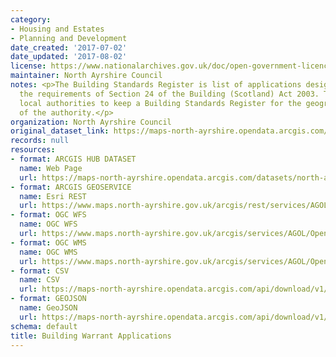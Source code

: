 ```yaml
---
category:
- Housing and Estates
- Planning and Development
date_created: '2017-07-02'
date_updated: '2017-08-02'
license: https://www.nationalarchives.gov.uk/doc/open-government-licence/version/3/
maintainer: North Ayrshire Council
notes: <p>The Building Standards Register is list of applications designed to meet
  the requirements of Section 24 of the Building (Scotland) Act 2003. This requires
  local authorities to keep a Building Standards Register for the geographical area
  of the authority.</p>
organization: North Ayrshire Council
original_dataset_link: https://maps-north-ayrshire.opendata.arcgis.com/datasets/north-ayrshire::building-warrant-applications
records: null
resources:
- format: ARCGIS HUB DATASET
  name: Web Page
  url: https://maps-north-ayrshire.opendata.arcgis.com/datasets/north-ayrshire::building-warrant-applications
- format: ARCGIS GEOSERVICE
  name: Esri REST
  url: https://www.maps.north-ayrshire.gov.uk/arcgis/rest/services/AGOL/Open_Data_Portal2/MapServer/23
- format: OGC WFS
  name: OGC WFS
  url: https://www.maps.north-ayrshire.gov.uk/arcgis/services/AGOL/Open_Data_Portal2/MapServer/WFSServer?request=GetCapabilities&service=WFS
- format: OGC WMS
  name: OGC WMS
  url: https://www.maps.north-ayrshire.gov.uk/arcgis/services/AGOL/Open_Data_Portal2/MapServer/WMSServer?request=GetCapabilities&service=WMS
- format: CSV
  name: CSV
  url: https://maps-north-ayrshire.opendata.arcgis.com/api/download/v1/items/adec79bef64442febd476cbd3c4b6017/csv?layers=23
- format: GEOJSON
  name: GeoJSON
  url: https://maps-north-ayrshire.opendata.arcgis.com/api/download/v1/items/adec79bef64442febd476cbd3c4b6017/geojson?layers=23
schema: default
title: Building Warrant Applications
---
```

